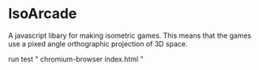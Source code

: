 # IsoArcade
A javascript libary for making isometric games. This means that the games use a pixed angle orthographic projection of 3D space.

run test
"
chromium-browser index.html
"